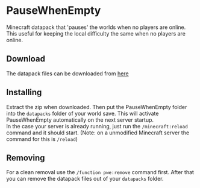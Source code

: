 # PauseWhenEmpty
Minecraft datapack that 'pauses' the worlds when no players are online. This useful for keeping the local difficulty the same when no players are online.

## Download
The datapack files can be downloaded from [here](https://github.com/Electrenator/PauseWhenEmpty/releases)

## Installing
Extract the zip when downloaded. Then put the PauseWhenEmpty folder into the `datapacks` folder of your world save. This will activate PauseWhenEmpty automatically on the next server startup.  
In the case your server is already running, just run the `/minecraft:reload` command and it should start. (Note: on a unmodified Minecraft server the command for this is `/reload`)

## Removing
For a clean removal use the `/function pwe:remove` command first. After that you can remove the datapack files out of your `datapacks` folder.

